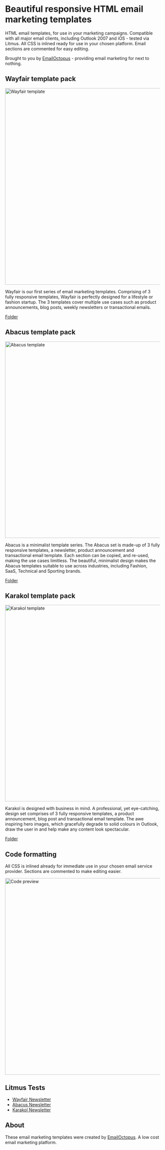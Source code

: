# Beautiful responsive HTML email marketing templates
HTML email templates, for use in your marketing campaigns. Compatible with all major email clients, including Outlook 2007 and iOS - tested via Litmus. All CSS is inlined ready for use in your chosen platform. Email sections are commented for easy editing.

Brought to you by [EmailOctopus](https://emailoctopus.com/) - providing email marketing for next to nothing.

## Wayfair template pack

<img src="https://wordpress-media.emailoctopus.com/uploads/sites/3/2014/05/wayfair1.png" alt="Wayfair template" width="640">

Wayfair is our first series of email marketing templates. Comprising of 3 fully responsive templates, Wayfair is perfectly designed for a lifestyle or fashion startup. The 3 templates cover multiple use cases such as product announcements, blog posts, weekly newsletters or transactional emails.

[Folder](https://github.com/threeheartsdigital/emailoctopus-templates/)



## Abacus template pack

<img src="https://wordpress-media.emailoctopus.com/uploads/sites/3/2016/10/abacus.png" alt="Abacus template" width="640">

Abacus is a minimalist template series. The Abacus set is made-up of 3 fully responsive templates, a newsletter, product announcement and transactional email template. Each section can be copied, and re-used, making the use cases limitless. The beautiful, minimalist design makes the Abacus templates suitable to use across industries, including Fashion, SaaS, Technical and Sporting brands.

[Folder](https://github.com/threeheartsdigital/emailoctopus-templates/)

## Karakol template pack

<img src="https://wordpress-media.emailoctopus.com/uploads/sites/3/2016/10/karakol.png" alt="Karakol template" width="640">

Karakol is designed with business in mind. A professional, yet eye-catching, design set comprises of 3 fully responsive templates, a product announcement, blog post and transactional email template. The awe inspiring hero images, which gracefully degrade to solid colours in Outlook, draw the user in and help make any content look spectacular.

[Folder](https://github.com/threeheartsdigital/emailoctopus-templates/)

## Code formatting
All CSS is inlined already for immediate use in your chosen email service provider. Sections are commented to make editing easier.

<img src="http://i.imgur.com/ZUWXgVE.png" alt="Code preview" width="640">

## Litmus Tests
* [Wayfair Newsletter](https://litmus.com/pub/d8c1635)
* [Abacus Newsletter](https://litmus.com/pub/b368b28)
* [Karakol Newsletter](https://litmus.com/pub/fd67dd8)

## About
These email marketing templates were created by [EmailOctopus](https://emailoctopus.com/). A low cost email marketing platform.
